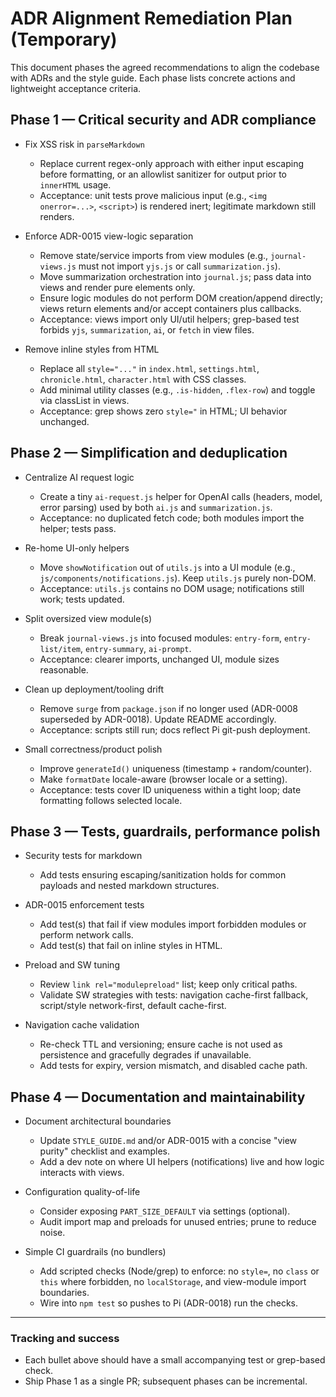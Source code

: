 # ADR Alignment Remediation Plan (Temporary)

This document phases the agreed recommendations to align the codebase with ADRs and the style guide. Each phase lists concrete actions and lightweight acceptance criteria.

## Phase 1 — Critical security and ADR compliance

- Fix XSS risk in `parseMarkdown`
  - Replace current regex-only approach with either input escaping before formatting, or an allowlist sanitizer for output prior to `innerHTML` usage.
  - Acceptance: unit tests prove malicious input (e.g., `<img onerror=...>`, `<script>`) is rendered inert; legitimate markdown still renders.

- Enforce ADR-0015 view-logic separation
  - Remove state/service imports from view modules (e.g., `journal-views.js` must not import `yjs.js` or call `summarization.js`).
  - Move summarization orchestration into `journal.js`; pass data into views and render pure elements only.
  - Ensure logic modules do not perform DOM creation/append directly; views return elements and/or accept containers plus callbacks.
  - Acceptance: views import only UI/util helpers; grep-based test forbids `yjs`, `summarization`, `ai`, or `fetch` in view files.

- Remove inline styles from HTML
  - Replace all `style="..."` in `index.html`, `settings.html`, `chronicle.html`, `character.html` with CSS classes.
  - Add minimal utility classes (e.g., `.is-hidden`, `.flex-row`) and toggle via classList in views.
  - Acceptance: grep shows zero `style="` in HTML; UI behavior unchanged.

## Phase 2 — Simplification and deduplication

- Centralize AI request logic
  - Create a tiny `ai-request.js` helper for OpenAI calls (headers, model, error parsing) used by both `ai.js` and `summarization.js`.
  - Acceptance: no duplicated fetch code; both modules import the helper; tests pass.

- Re-home UI-only helpers
  - Move `showNotification` out of `utils.js` into a UI module (e.g., `js/components/notifications.js`). Keep `utils.js` purely non-DOM.
  - Acceptance: `utils.js` contains no DOM usage; notifications still work; tests updated.

- Split oversized view module(s)
  - Break `journal-views.js` into focused modules: `entry-form`, `entry-list/item`, `entry-summary`, `ai-prompt`.
  - Acceptance: clearer imports, unchanged UI, module sizes reasonable.

- Clean up deployment/tooling drift
  - Remove `surge` from `package.json` if no longer used (ADR-0008 superseded by ADR-0018). Update README accordingly.
  - Acceptance: scripts still run; docs reflect Pi git-push deployment.

- Small correctness/product polish
  - Improve `generateId()` uniqueness (timestamp + random/counter).
  - Make `formatDate` locale-aware (browser locale or a setting).
  - Acceptance: tests cover ID uniqueness within a tight loop; date formatting follows selected locale.

## Phase 3 — Tests, guardrails, performance polish

- Security tests for markdown
  - Add tests ensuring escaping/sanitization holds for common payloads and nested markdown structures.

- ADR-0015 enforcement tests
  - Add test(s) that fail if view modules import forbidden modules or perform network calls.
  - Add test(s) that fail on inline styles in HTML.

- Preload and SW tuning
  - Review `link rel="modulepreload"` list; keep only critical paths.
  - Validate SW strategies with tests: navigation cache-first fallback, script/style network-first, default cache-first.

- Navigation cache validation
  - Re-check TTL and versioning; ensure cache is not used as persistence and gracefully degrades if unavailable.
  - Add tests for expiry, version mismatch, and disabled cache path.

## Phase 4 — Documentation and maintainability

- Document architectural boundaries
  - Update `STYLE_GUIDE.md` and/or ADR-0015 with a concise "view purity" checklist and examples.
  - Add a dev note on where UI helpers (notifications) live and how logic interacts with views.

- Configuration quality-of-life
  - Consider exposing `PART_SIZE_DEFAULT` via settings (optional).
  - Audit import map and preloads for unused entries; prune to reduce noise.

- Simple CI guardrails (no bundlers)
  - Add scripted checks (Node/grep) to enforce: no `style=`, no `class` or `this` where forbidden, no `localStorage`, and view-module import boundaries.
  - Wire into `npm test` so pushes to Pi (ADR-0018) run the checks.

---

### Tracking and success
- Each bullet above should have a small accompanying test or grep-based check.
- Ship Phase 1 as a single PR; subsequent phases can be incremental.
